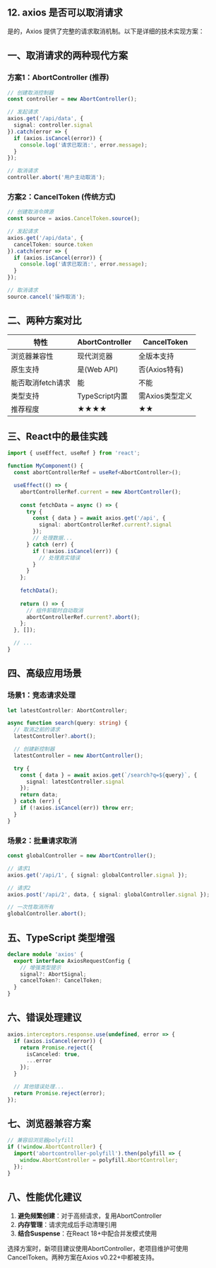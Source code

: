 ## 12. axios 是否可以取消请求

是的，Axios 提供了完整的请求取消机制。以下是详细的技术实现方案：

## 一、取消请求的两种现代方案

### 方案1：AbortController (推荐)
```typescript
// 创建取消控制器
const controller = new AbortController();

// 发起请求
axios.get('/api/data', {
  signal: controller.signal
}).catch(error => {
  if (axios.isCancel(error)) {
    console.log('请求已取消:', error.message);
  }
});

// 取消请求
controller.abort('用户主动取消');
```

### 方案2：CancelToken (传统方式)
```typescript
// 创建取消令牌源
const source = axios.CancelToken.source();

// 发起请求
axios.get('/api/data', {
  cancelToken: source.token
}).catch(error => {
  if (axios.isCancel(error)) {
    console.log('请求已取消:', error.message);
  }
});

// 取消请求
source.cancel('操作取消');
```

## 二、两种方案对比

| 特性                | AbortController           | CancelToken              |
|---------------------|---------------------------|--------------------------|
| 浏览器兼容性         | 现代浏览器                | 全版本支持               |
| 原生支持             | 是(Web API)              | 否(Axios特有)           |
| 能否取消fetch请求    | 能                        | 不能                    |
| 类型支持             | TypeScript内置            | 需Axios类型定义         |
| 推荐程度            | ★★★★                     | ★★                      |

## 三、React中的最佳实践

```typescript
import { useEffect, useRef } from 'react';

function MyComponent() {
  const abortControllerRef = useRef<AbortController>();

  useEffect(() => {
    abortControllerRef.current = new AbortController();
  
    const fetchData = async () => {
      try {
        const { data } = await axios.get('/api', {
          signal: abortControllerRef.current?.signal
        });
        // 处理数据...
      } catch (err) {
        if (!axios.isCancel(err)) {
          // 处理真实错误
        }
      }
    };
  
    fetchData();
  
    return () => {
      // 组件卸载时自动取消
      abortControllerRef.current?.abort();
    };
  }, []);

  // ...
}
```

## 四、高级应用场景

### 场景1：竞态请求处理
```typescript
let latestController: AbortController;

async function search(query: string) {
  // 取消之前的请求
  latestController?.abort();

  // 创建新控制器
  latestController = new AbortController();

  try {
    const { data } = await axios.get(`/search?q=${query}`, {
      signal: latestController.signal
    });
    return data;
  } catch (err) {
    if (!axios.isCancel(err)) throw err;
  }
}
```

### 场景2：批量请求取消
```typescript
const globalController = new AbortController();

// 请求1
axios.get('/api/1', { signal: globalController.signal });

// 请求2 
axios.post('/api/2', data, { signal: globalController.signal });

// 一次性取消所有
globalController.abort();
```

## 五、TypeScript 类型增强

```typescript
declare module 'axios' {
  export interface AxiosRequestConfig {
    // 增强类型提示
    signal?: AbortSignal;
    cancelToken?: CancelToken;
  }
}
```

## 六、错误处理建议

```typescript
axios.interceptors.response.use(undefined, error => {
  if (axios.isCancel(error)) {
    return Promise.reject({
      isCanceled: true,
      ...error
    });
  }

  // 其他错误处理...
  return Promise.reject(error);
});
```

## 七、浏览器兼容方案

```typescript
// 兼容旧浏览器polyfill
if (!window.AbortController) {
  import('abortcontroller-polyfill').then(polyfill => {
    window.AbortController = polyfill.AbortController;
  });
}
```

## 八、性能优化建议

1. **避免频繁创建**：对于高频请求，复用AbortController
2. **内存管理**：请求完成后手动清理引用
3. **结合Suspense**：在React 18+中配合并发模式使用

选择方案时，新项目建议使用AbortController，老项目维护可使用CancelToken。两种方案在Axios v0.22+中都被支持。
